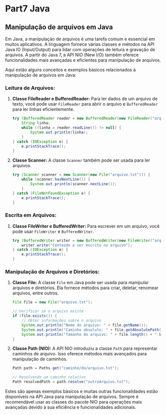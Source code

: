 # Part7 Java

## Manipulação de arquivos em Java

Em Java, a manipulação de arquivos é uma tarefa comum e essencial em muitos aplicativos. A linguagem fornece várias classes e métodos na API Java IO (Input/Output) para lidar com operações de leitura e gravação de arquivos. A partir do Java 7, a API NIO (New I/O) também oferece funcionalidades mais avançadas e eficientes para manipulação de arquivos.

Aqui estão alguns conceitos e exemplos básicos relacionados à manipulação de arquivos em Java:

### Leitura de Arquivos:

1. **Classe FileReader e BufferedReader:**
   Para ler dados de um arquivo de texto, você pode usar `FileReader` para abrir o arquivo e `BufferedReader` para ler linhas eficientemente.

    ```java
    try (BufferedReader reader = new BufferedReader(new FileReader("arquivo.txt"))) {
        String linha;
        while ((linha = reader.readLine()) != null) {
            System.out.println(linha);
        }
    } catch (IOException e) {
        e.printStackTrace();
    }
    ```

2. **Classe Scanner:**
   A classe `Scanner` também pode ser usada para ler arquivos.

    ```java
    try (Scanner scanner = new Scanner(new File("arquivo.txt"))) {
        while (scanner.hasNextLine()) {
            System.out.println(scanner.nextLine());
        }
    } catch (FileNotFoundException e) {
        e.printStackTrace();
    }
    ```

### Escrita em Arquivos:

1. **Classe FileWriter e BufferedWriter:**
   Para escrever em um arquivo, você pode usar `FileWriter` e `BufferedWriter`.

    ```java
    try (BufferedWriter writer = new BufferedWriter(new FileWriter("arquivo_saida.txt"))) {
        writer.write("Conteúdo a ser escrito no arquivo");
    } catch (IOException e) {
        e.printStackTrace();
    }
    ```

### Manipulação de Arquivos e Diretórios:

1. **Classe File:**
   A classe `File` em Java pode ser usada para manipular arquivos e diretórios. Ela fornece métodos para criar, deletar, renomear arquivos, entre outros.

    ```java
    File file = new File("arquivo.txt");

    // Verificar se o arquivo existe
    if (file.exists()) {
        // Obter informações sobre o arquivo
        System.out.println("Nome do arquivo: " + file.getName());
        System.out.println("Caminho absoluto: " + file.getAbsolutePath());
        System.out.println("Tamanho do arquivo: " + file.length() + " bytes");
    }
    ```

2. **Classe Path (NIO):**
   A API NIO introduziu a classe `Path` para representar caminhos de arquivo. Isso oferece métodos mais avançados para manipulação de caminhos.

    ```java
    Path path = Paths.get("caminho/do/arquivo.txt");

    // Resolvendo um caminho relativo
    Path resolvedPath = path.resolve("outroArquivo.txt");
    ```

Estes são apenas exemplos básicos e muitas outras funcionalidades estão disponíveis na API Java para manipulação de arquivos. Sempre é recomendável usar as classes do pacote NIO para operações mais avançadas devido à sua eficiência e funcionalidades adicionais.
